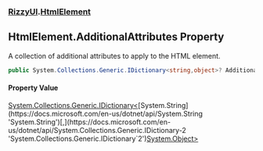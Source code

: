 ### [RizzyUI](RizzyUI 'RizzyUI').[HtmlElement](RizzyUI.HtmlElement 'RizzyUI.HtmlElement')

## HtmlElement.AdditionalAttributes Property

A collection of additional attributes to apply to the HTML element.

```csharp
public System.Collections.Generic.IDictionary<string,object>? AdditionalAttributes { get; set; }
```

#### Property Value
[System.Collections.Generic.IDictionary&lt;](https://docs.microsoft.com/en-us/dotnet/api/System.Collections.Generic.IDictionary-2 'System.Collections.Generic.IDictionary`2')[System.String](https://docs.microsoft.com/en-us/dotnet/api/System.String 'System.String')[,](https://docs.microsoft.com/en-us/dotnet/api/System.Collections.Generic.IDictionary-2 'System.Collections.Generic.IDictionary`2')[System.Object](https://docs.microsoft.com/en-us/dotnet/api/System.Object 'System.Object')[&gt;](https://docs.microsoft.com/en-us/dotnet/api/System.Collections.Generic.IDictionary-2 'System.Collections.Generic.IDictionary`2')